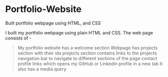 # Portfolio-Website
Built portfolio webpage using HTML, and CSS

I built my portfolio webpage using plain HTML and CSS.
The web page consists of -
> My portfolio website has a welcome section
> Webpage has projects section with their ids
> projects section contains links to the projects
> navigation bar to navigate to different sections of the page
> contact profile links which opens my GitHub or Linkedin profile in a new tab
> It also has a media query
